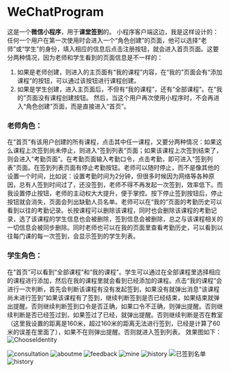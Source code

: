 # WeChatProgram
 这是一个**微信小程序**，用于**课堂签到**的。
 小程序客户端这边，我是这样设计的：任何一个用户在第一次使用时会进入一个“角色创建”的页面，他可以选择“老师”或“学生”的身份，填入相应的信息后点击注册按钮，就会进入首页页面。这要分两种情况，因为老师和学生看到的页面信息是不一样的：
1. 如果是老师创建，则进入的主页面有“我的课程”内容，在“我的”页面会有“添加课程”的按钮，可以通过该按钮进行课程创建。
2. 如果是学生创建，进入主页面后，不但有“我的课程”，还有“全部课程”。在“我的”页面没有课程创建按钮。
然后，当这个用户再次使用小程序时，不会再进入“角色创建”页面，而是直接进入“首页”。
### 老师角色：
 在“首页”有该用户创建的所有课程，点击其中任一课程，又要分两种情况：如果这么课程上次签到尚未停止，则进入“签到列表”页面；如果该课程上次签到结束了，则会进入“考勤页面”。在考勤页面输入考勤口令，点击考勤，即可进入“签到列表”页面。在签到列表页面有停止考勤按钮。老师可以随时停止，而不是像其他的设置一个时间，比如说：设置考勤时间为2分钟，但很多时候因为网络等各种原因，总有人签到时间过了，还没签到，老师不得不再发起一次签到，效率低下。而我设置停止按钮，老师的主动权大大提升，便于掌控。按下停止签到按钮后，停止按钮就会消失，页面会列出缺勤人员名单。老师可以在“我的”页面的考勤历史可以看到以往的考勤记录。长按课程可以删除该课程，同时也会删除该课程的考勤记录，选了该课程的学生信息也会被删除，签到信息会被删除，总之与该课程相关的一切信息会被同步删除。同时老师也可以在我的页面里查看考勤历史，可以看到以往每门课的每一次签到，会显示签到的学生列表。
 ### 学生角色：
   在“首页”可以看到“全部课程”和“我的课程”。学生可以通过在全部课程里选择相应的课程进行添加，然后在我的课程里就会看到已经添加的课程。点击“我的课程”会进行一次判断，首先会判断该课程有没有发起签到，如果没有就弹出消息“该课程尚未进行签到”如果该课程有了签到，继续判断签到是否已经结束，如果结束就弹出提醒。否则继续判断签到口令是否正确，如果口令不正确，则弹出提醒。否则继续判断是否已经签过到，如果签过了已经，就弹出提醒。否则继续判断是否在教室（这里我设置的距离是160米，超过160米的距离无法进行签到，已经是计算了60米的误差在里面了），如果不在则弹出提醒。否则就进入签到列表。
  效果图如下：
  ![ChooseIdentity](https://github.com/NeglectOverlook/WeChatProgram/blob/master/picture/1.JPG "角色创建")
  
 ![consultation](https://github.com/NeglectOverlook/WeChatProgram/blob/master/picture/2.jpg "客服咨询")
  ![aboutme](https://github.com/NeglectOverlook/WeChatProgram/blob/master/picture/3.jpg "关于页面")
   ![feedback](https://github.com/NeglectOverlook/WeChatProgram/blob/master/picture/4.jpg "意见反馈")
    ![mine](https://github.com/NeglectOverlook/WeChatProgram/blob/master/picture/5.jpg "我的页面")
     ![history](https://github.com/NeglectOverlook/WeChatProgram/blob/master/picture/6.jpg "历史记录")
     ![已签到名单](https://github.com/NeglectOverlook/WeChatProgram/blob/master/picture/7.jpg "已签到名单")
     ![history](https://github.com/NeglectOverlook/WeChatProgram/blob/master/picture/8.jpg "历史记录")
